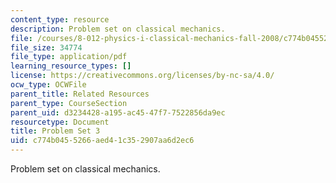 ```yaml
---
content_type: resource
description: Problem set on classical mechanics.
file: /courses/8-012-physics-i-classical-mechanics-fall-2008/c774b0455266aed41c352907aa6d2ec6_ps3.pdf
file_size: 34774
file_type: application/pdf
learning_resource_types: []
license: https://creativecommons.org/licenses/by-nc-sa/4.0/
ocw_type: OCWFile
parent_title: Related Resources
parent_type: CourseSection
parent_uid: d3234428-a195-ac45-47f7-7522856da9ec
resourcetype: Document
title: Problem Set 3
uid: c774b045-5266-aed4-1c35-2907aa6d2ec6
---
```

Problem set on classical mechanics.